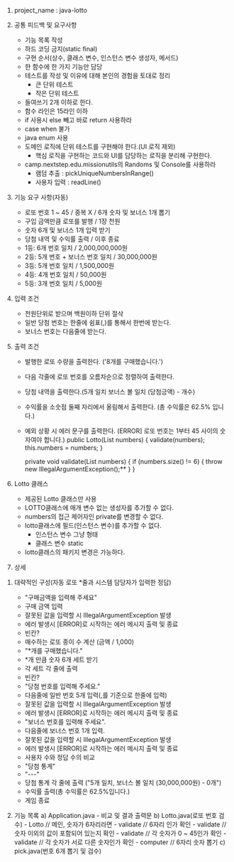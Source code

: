 1. project_name : java-lotto

2. 공통 피드백 및 요구사항
   - 기능 목록 작성
   - 하드 코딩 금지(static final)
   - 구현 순서(상수, 클래스 변수, 인스턴스 변수 생성자, 메서드)
   - 한 함수에 한 가지 기능만 담당
   - 테스트를 작성 및 이유에 대해 본인의 경험을 토대로 정리
     + 큰 단위 테스트
     + 작은 단위 테스트
   - 들여쓰기 2개 이하로 한다.
   - 함수 라인은 15라인 이하
   - if 사용시 else 빼고 바로 return 사용하라
   - case when 불가
   - java enum 사용
   - 도메인 로직에 단위 테스트를 구현해야 한다.(UI 로직 제외)
     + 핵심 로직을 구현하는 코드와 UI를 담당하는 로직을 분리해 구현한다.
   - camp.nextstep.edu.missionutils의 Randoms 및 Console를 사용하라
     + 램덤 추출 : pickUniqueNumbersInRange()
     + 사용자 입력 : readLine()

3. 기능 요구 사항(자동)
   - 로또 번호 1 ~ 45 / 중복 X / 6개 숫자 및 보너스 1개 뽑기 
   - 구입 금액만큼 로또를 발행 / 1장 천원
   - 숫자 6개 및 보너스 1개 입력 받기
   - 당첨 내역 및 수익률 출력 / 이후 종료
   - 1등: 6개 번호 일치 / 2,000,000,000원
   - 2등: 5개 번호 + 보너스 번호 일치 / 30,000,000원
   - 3등: 5개 번호 일치 / 1,500,000원
   - 4등: 4개 번호 일치 / 50,000원
   - 5등: 3개 번호 일치 / 5,000원

4. 입력 조건
   - 천원단위로 받으며 백원이하 단위 절삭
   - 일반 당첨 번호는 한줄에 쉼표(,)를 통해서 한번에 받는다.
   - 보너스 번호는 다음줄에 받는다.

5. 출력 조건
   - 발행한 로또 수량을 출력한다. ('8개를 구매했습니다.')
   - 다음 각줄에 로또 번호를 오름차순으로 정렬하여 출력한다.
   - 당첨 내역을 출력한다.(5개 일치 보너스 볼 일치 (당첨긍액) - 개수)
   - 수익률을 소숫점 둘째 자리에서 올림해서 출력한다. (총 수익률은 62.5% 입니다.)
   - 예외 상황 시 에러 문구를 출력한다.
     (ERROR] 로또 번호는 1부터 45 사이의 숫자여야 합니다.)
      public Lotto(List<Integer> numbers) {
        validate(numbers);
        this.numbers = numbers;
      }

     private void validate(List<Integer> numbers) {
       if (numbers.size() != 6) {
         throw new IllegalArgumentException();**
       }
     }

6. Lotto 클래스
   - 제공된 Lotto 클래스만 사용
   - LOTTO클래스에 매개 변수 없는 생성자를 추가할 수 없다.
   - numbers의 접근 제어자인 private를 변경할 수 없다.
   - lotto클래스에 필드(인스턴스 변수)를 추가할 수 없다.
     + 인스턴스 변수 그냥 형태
     + 클래스 변수 static
   - lotto클래스의 패키지 변경은 가능하다.


7. 상세
 1) 대략적인 구성(자동 로또 *줄과 시스템 담당자가 입력한 정답)
    - "구매금액을 입력해 주세요"
    - 구매 금액 입력
    - 잘못된 값을 입력할 시 IllegalArgumentException 발생
     + 에러 발생시 [ERROR]로 시작하는 에러 메시지 출력 및 종료
    - 빈칸?
    - 매수하는 로또 종이 수 계산 (금액 / 1,000)
    - "*개를 구매했습니다."
    - *개 만큼 숫자 6개 세트 받기
    - 각 세트 각 줄에 출력
    - 빈칸?
    - "당첨 번호를 입력해 주세요."
    - 다음줄에 일반 번호 5개 입력(,를 기준으로 한줄에 입력)
    - 잘못된 값을 입력할 시 IllegalArgumentException 발생
     + 에러 발생시 [ERROR]로 시작하는 에러 메시지 출력 및 종료
    - "보너스 번호를 입력해 주세요".
    - 다음줄에 보너스 번호 1개 입력.
     - 잘못된 값을 입력할 시 IllegalArgumentException 발생
     + 에러 발생시 [ERROR]로 시작하는 에러 메시지 출력 및 종료
    - 사용자 수와 정답 수의 비교
    - "당첨 통계"
    - "---"
    - 당첨 통계 각 줄에 출력 ("5개 일치, 보너스 볼 일치 (30,000,000원) - 0개")
    - 수익률 출력(총 수익률은 62.5%입니다.)
    - 게임 종료
 
 2) 기능 목록
    a) Application.java
        - 비교 및 결과 출력문
    b) Lotto.java(로또 번호 검수)
        - Lotto // 메인, 숫자가 6자리라면 
            - validate // 6자리 인가 확인
            - validate // 숫자 이외의 값이 포함되어 있는지 확인
            - validate // 각 숫자가 0 ~ 45인가 확인
            - validate // 각 숫자가 서로 다른 숫자인가 확인
        - computer // 6자리 숫자 뽑기
    c) pick.java(번호 6개 뽑기 및 검수)